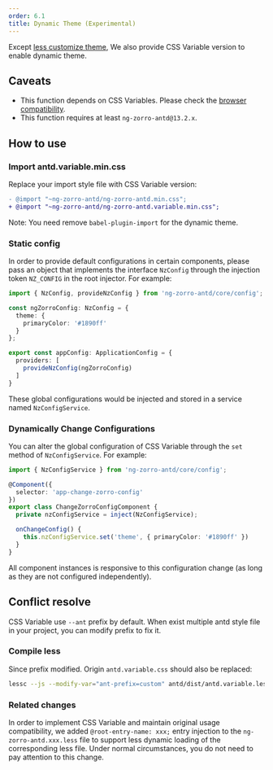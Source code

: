 ```yaml
---
order: 6.1
title: Dynamic Theme (Experimental)
---
```


Except [less customize theme](/docs/customize-theme/en), We also provide CSS Variable version to enable dynamic theme.

## Caveats

- This function depends on CSS Variables. Please check the [browser compatibility](https://caniuse.com/css-variables).
- This function requires at least `ng-zorro-antd@13.2.x`.

## How to use

### Import antd.variable.min.css

Replace your import style file with CSS Variable version:

```diff
- @import "~ng-zorro-antd/ng-zorro-antd.min.css";
+ @import "~ng-zorro-antd/ng-zorro-antd.variable.min.css";
```

Note: You need remove `babel-plugin-import` for the dynamic theme.

### Static config

In order to provide default configurations in certain components, please pass an object that implements the interface `NzConfig` through the injection token `NZ_CONFIG` in the root injector. For example:

```typescript
import { NzConfig, provideNzConfig } from 'ng-zorro-antd/core/config';

const ngZorroConfig: NzConfig = {
  theme: {
    primaryColor: '#1890ff'
  }
};

export const appConfig: ApplicationConfig = {
  providers: [
    provideNzConfig(ngZorroConfig)
  ]
}
```

These global configurations would be injected and stored in a service named `NzConfigService`.

### Dynamically Change Configurations

You can alter the global configuration of CSS Variable through the `set` method of `NzConfigService`. For example:

```typescript
import { NzConfigService } from 'ng-zorro-antd/core/config';

@Component({
  selector: 'app-change-zorro-config'
})
export class ChangeZorroConfigComponent {
  private nzConfigService = inject(NzConfigService);

  onChangeConfig() {
    this.nzConfigService.set('theme', { primaryColor: '#1890ff' })
  }
}
```

All component instances is responsive to this configuration change (as long as they are not configured independently).

## Conflict resolve

CSS Variable use `--ant` prefix by default. When exist multiple antd style file in your project, you can modify prefix to fix it.

### Compile less

Since prefix modified. Origin `antd.variable.css` should also be replaced:

```bash
lessc --js --modify-var="ant-prefix=custom" antd/dist/antd.variable.less modified.css
```

### Related changes

In order to implement CSS Variable and maintain original usage compatibility, we added `@root-entry-name: xxx;` entry injection to the `ng-zorro-antd.xxx.less` file to support less dynamic loading of the corresponding less file. Under normal circumstances, you do not need to pay attention to this change.
